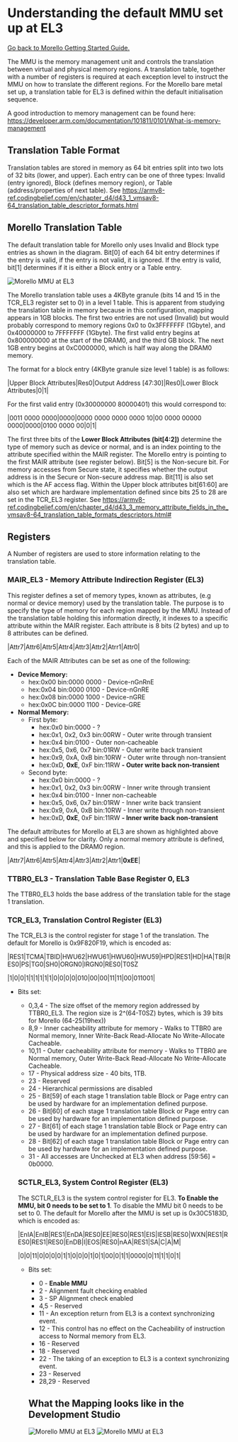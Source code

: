 # Understanding the default MMU set up at EL3

 [Go back to Morello Getting Started Guide.](./../../../../morello-getting-started.md)

The MMU is the memory management unit and controls the translation between virtual and physical memory regions. A translation table, together with a number of registers is required at each exception level to instruct the MMU on how to translate the different regions. For the Morello bare metal set up, a translation table for EL3 is defined within the default initialisation sequence.

A good introduction to memory management can be found here: https://developer.arm.com/documentation/101811/0101/What-is-memory-management

## Translation Table Format

Translation tables are stored in memory as 64 bit entries split into two lots of 32 bits (lower, and upper). Each entry can be one of three types: Invalid (entry ignored), Block (defines memory region), or Table (address/properties of next table). See https://armv8-ref.codingbelief.com/en/chapter_d4/d43_1_vmsav8-64_translation_table_descriptor_formats.html 

## Morello Translation Table

The default translation table for Morello only uses Invalid and Block type entries as shown in the diagram. Bit[0] of each 64 bit entry determines if the entry is valid, if the entry is not valid, it is ignored. If the entry is valid, bit[1] determines if it is either a Block entry or a Table entry. 

![Morello MMU at EL3](./MMUEL3.gif)


The Morello translation table uses a 4KByte granule (bits 14 and 15 in the TCR_EL3 register set to 0) in a level 1 table.  This is apparent from studying the translation table in memory because in this configuration, mapping appears in 1GB blocks. The first two entries are not used (Invalid) but would probably correspond to memory regions 0x0 to 0x3FFFFFFF (1Gbyte), and 0x40000000 to 7FFFFFFF (1Gbyte). The first valid entry begins at 0x800000000 at the start of the DRAM0, and the third GB block. The next 1GB entry begins at 0xC0000000, which is half way along the DRAM0 memory.

The format for a block entry (4KByte granule size level 1 table) is as follows:

|Upper Block Attributes|Res0|Output Address [47:30]|Res0|Lower Block Attributes|0|1|

For the first valid entry (0x30000000 80000401) this would correspond to:

|0011 0000 0000|0000|0000 0000 0000 0000 10|00 0000 00000 0000|0000|0100 0000 00|0|1|

The first three bits of the **Lower Block Attributes (bit[4:2])** determine the type of memory such as device or normal, and is an index pointing to the attribute specified within the MAIR register. The Morello entry is pointing to the first MAIR attribute (see register below). Bit[5] is the Non-secure bit. For memory accesses from Secure state, it specifies whether the output address is in the Secure or Non-secure address map. Bit[11] is also set which is the AF access flag. Within the Upper block attributes bit[61:60] are also set which are hardware implementation defined since bits 25 to 28 are set in the TCR_EL3 register. See https://armv8-ref.codingbelief.com/en/chapter_d4/d43_3_memory_attribute_fields_in_the_vmsav8-64_translation_table_formats_descriptors.html#


## Registers

A Number of registers are used to store information relating to the translation table.

### MAIR_EL3 - Memory Attribute Indirection Register (EL3)
This register defines a set of memory types, known as attributes, (e.g normal or device memory) used by the translation table. The purpose is to specify the type of memory for each region mapped by the MMU. Instead of the translation table holding this information directly, it indexes to a specific attribute within the MAIR register. Each attribute is 8 bits (2 bytes) and up to 8 attributes can be defined.

|Attr7|Attr6|Attr5|Attr4|Attr3|Attr2|Atrr1|Attr0|

Each of the MAIR Attributes can be set as one of the following:
* **Device Memory:**
    * hex:0x00  bin:0000 0000   - Device-nGnRnE
    * hex:0x04  bin:0000 0100   - Device-nGnRE
    * hex:0x08  bin:0000 1000   - Device-nGRE
    * hex:0x0C  bin:0000 1100   - Device-GRE
* **Normal Memory:**
    * First byte:
        * hex:0x0               bin:0000     - ?
        * hex:0x1, 0x2, 0x3     bin:00RW     - Outer write through transient
        * hex:0x4               bin:0100     - Outer non-cacheable
        * hex:0x5, 0x6, 0x7     bin:01RW     - Outer write back transient
        * hex:0x9, 0xA, 0xB     bin:10RW     - Outer write through non-transient
        * hex:0xD, **0xE**, 0xF     bin:11RW     **- Outer write back non-transient**
    * Second byte:
        * hex:0x0               bin:0000     - ?
        * hex:0x1, 0x2, 0x3     bin:00RW     - Inner write through transient
        * hex:0x4               bin:0100     - Inner non-cacheable
        * hex:0x5, 0x6, 0x7     bin:01RW     - Inner write back transient
        * hex:0x9, 0xA, 0xB     bin:10RW     - Inner write through non-transient
        * hex:0xD, **0xE**, 0xF     bin:11RW     **- Inner write back non-transient**

The default attributes for Morello at EL3 are shown as highlighted above and specified below for clarity. Only a normal memory attribute is defined, and this is applied to the DRAM0 region.

|Attr7|Attr6|Attr5|Attr4|Attr3|Attr2|Attr1|**0xEE**|


### TTBR0_EL3 - Translation Table Base Register 0, EL3

The TTBR0_EL3 holds the base address of the translation table for the stage 1 translation.

### TCR_EL3, Translation Control Register (EL3)

The TCR_EL3 is the control register for stage 1 of the translation. The default for Morello is 0x9F820F19, which is encoded as:

|RES1|TCMA|TBID|HWU62|HWU61|HWU60|HWU59|HPD|RES1|HD|HA|TBI|RES0|PS|TG0|SH0|ORGN0|IRGN0|RES0|T0SZ

|1|0|0|1|1|1|1|1|1|0|0|0|0|010|00|00|11|11|00|011001|

* Bits set:
    * 0,3,4 - The size offset of the memory region addressed by TTBR0_EL3. The region size is 2^(64-T0SZ) bytes, which is 39 bits for Morello (64-25(19hex))
    * 8,9 - Inner cacheability attribute for memory - Walks to TTBR0 are Normal memory, Inner Write-Back Read-Allocate No Write-Allocate Cacheable.
    * 10,11 -  Outer cacheability attribute for memory - Walks to TTBR0 are Normal memory, Outer Write-Back Read-Allocate No Write-Allocate Cacheable.
    * 17 - Physical address size - 40 bits, 1TB.
    * 23 - Reserved
    * 24 - Hierarchical permissions are disabled
    * 25 - Bit[59] of each stage 1 translation table Block or Page entry can be used by hardware for an implementation defined purpose.
    * 26 - Bit[60] of each stage 1 translation table Block or Page entry can be used by hardware for an implementation defined purpose.
    * 27 - Bit[61] of each stage 1 translation table Block or Page entry can be used by hardware for an implementation defined purpose.
    * 28 - Bit[62] of each stage 1 translation table Block or Page entry can be used by hardware for an implementation defined purpose.
    * 31 - All accesses are Unchecked at EL3 when address [59:56] = 0b0000.

    ### SCTLR_EL3, System Control Register (EL3)

    The SCTLR_EL3 is the system control register for EL3. **To Enable the MMU, bit 0 needs to be set to 1**. To disable the MMU bit 0 needs to be set to 0. The default for Morello after the MMU is set up is  0x30C5183D, which is encoded as:

    |EnIA|EnIB|RES1|EnDA|RES0|EE|RES0|RES1|EIS|IESB|RES0|WXN|RES1|RES0|RES1|RES0|EnDB|I|EOS|RES0|nAA|RES1|SA|C|A|M|

    |0|0|11|0|0|0|0|1|1|0|0|0|1|0|1|00|0|1|1|0000|0|11|1|1|0|1|

    * Bits set:
      * 0 - **Enable MMU**
      * 2 - Alignment fault checking enabled
      * 3 - SP Alignment check enabled
      * 4,5 - Reserved
      * 11 - An exception return from EL3 is a context synchronizing event.
      * 12 - This control has no effect on the Cacheability of instruction access to Normal memory from EL3.
      * 16 - Reserved
      * 18 - Reserved
      * 22 - The taking of an exception to EL3 is a context synchronizing event.
      * 23 - Reserved
      * 28,29 - Reserved

      ## What the Mapping looks like in the Development Studio

      ![Morello MMU at EL3](./MMUEL3DevStudMap.png)
      ![Morello MMU at EL3](./MMUEL3DevStudTrans.png)